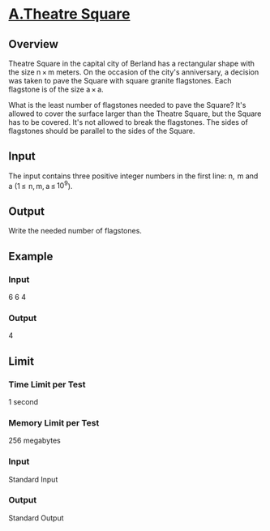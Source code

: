 # [A.Theatre Square](https://codeforces.com/problemset/problem/1/A) 

## Overview 
Theatre Square in the capital city of Berland has a rectangular shape with the size n × m meters. On the occasion of the city's anniversary, a decision was taken to pave the Square with square granite flagstones. Each flagstone is of the size a × a.

What is the least number of flagstones needed to pave the Square? It's allowed to cover the surface larger than the Theatre Square, but the Square has to be covered. It's not allowed to break the flagstones. The sides of flagstones should be parallel to the sides of the Square. 

## Input 
The input contains three positive integer numbers in the first line: n,  m and a (1 ≤  n, m, a ≤ $10^9$).   

## Output 
Write the needed number of flagstones.

## Example 

### Input 
6 6 4 
### Output 
4 

## Limit 
### Time Limit per Test 
1 second 
### Memory Limit per Test 
256 megabytes 
### Input 
Standard Input 
### Output 
Standard Output 